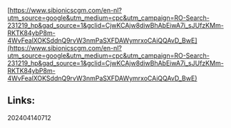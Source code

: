 
[https://www.sibionicscgm.com/en-nl?utm_source=google&utm_medium=cpc&utm_campaign=RO-Search-231219_hp&gad_source=1&gclid=CjwKCAjw8diwBhAbEiwA7i_sJUfzKMm-RKTK84ybP8m-4WvFealXOKSddnQ9rvW3nmPaSXFDAWymrxoCAiQQAvD_BwE](https://www.sibionicscgm.com/en-nl?utm_source=google&utm_medium=cpc&utm_campaign=RO-Search-231219_hp&gad_source=1&gclid=CjwKCAjw8diwBhAbEiwA7i_sJUfzKMm-RKTK84ybP8m-4WvFealXOKSddnQ9rvW3nmPaSXFDAWymrxoCAiQQAvD_BwE)

## Links:



202404140712